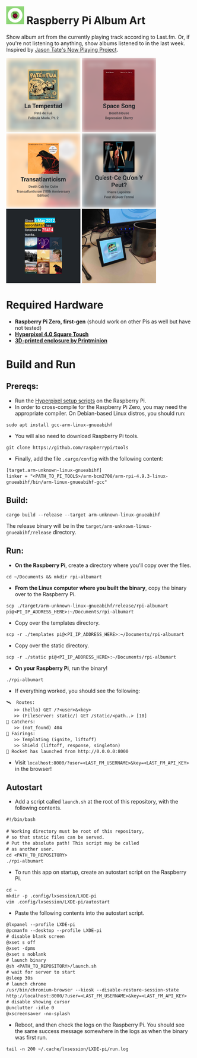 # <img src="/docs/icon/icon.png?raw=true" height="48"> Raspberry Pi Album Art

Show album art from the currently playing track according to Last.fm. Or, if you're not listening to anything, show albums listened to in the last week. Inspired by [Jason Tate's Now Playing Project](https://chorus.fm/news/now-playing-my-raspberry-pi-weekend-project/).

<img src="/docs/screenshots/art_1.png?raw=true" height="200"> <img src="/docs/screenshots/art_2.png?raw=true" height="200"> <img src="/docs/screenshots/art_3.png?raw=true" height="200"> <img src="/docs/screenshots/art_4.png?raw=true" height="200"> <img src="/docs/screenshots/stats_1.png?raw=true" height="200"> <img src="/docs/screenshots/photo_1.jpg?raw=true" height="200">

# Required Hardware
- **Raspberry Pi Zero, first-gen** (should work on other Pis as well but have not tested)
- **[Hyperpixel 4.0 Square Touch](https://shop.pimoroni.com/products/hyperpixel-4-square?variant=30138251444307)**
- **[3D-printed enclosure by Printminion](https://www.thingiverse.com/thing:4536253)**

# Build and Run
## Prereqs:
- Run the [Hyperpixel setup scripts](https://github.com/pimoroni/hyperpixel4) on the Raspberry Pi.
- In order to cross-compile for the Raspberry Pi Zero, you may need the appropriate compiler. On Debian-based Linux distros, you should run:
```
sudo apt install gcc-arm-linux-gnueabihf
```
- You will also need to download Raspberry Pi tools.
```
git clone https://github.com/raspberrypi/tools
```
- Finally, add the file `.cargo/config` with the following content:
```
[target.arm-unknown-linux-gnueabihf]
linker = "<PATH_TO_PI_TOOLS>/arm-bcm2708/arm-rpi-4.9.3-linux-gnueabihf/bin/arm-linux-gnueabihf-gcc"
```

## Build:
```
cargo build --release --target arm-unknown-linux-gnueabihf
```

The release binary will be in the `target/arm-unknown-linux-gnueabihf/release` directory.

## Run:
- **On the Raspberry Pi**, create a directory where you'll copy over the files.
```
cd ~/Documents && mkdir rpi-albumart
```
- **From the Linux computer where you built the binary**, copy the binary over to the Raspberry Pi.
```
scp ./target/arm-unknown-linux-gnueabihf/release/rpi-albumart pi@<PI_IP_ADDRESS_HERE>:~/Documents/rpi-albumart
```
- Copy over the templates directory.
```
scp -r ./templates pi@<PI_IP_ADDRESS_HERE>:~/Documents/rpi-albumart
```
- Copy over the static directory.
```
scp -r ./static pi@<PI_IP_ADDRESS_HERE>:~/Documents/rpi-albumart
```
- **On your Raspberry Pi**, run the binary!
```
./rpi-albumart
```
- If everything worked, you should see the following:
```
🛰  Routes:
   >> (hello) GET /?<user>&<key>
   >> (FileServer: static/) GET /static/<path..> [10]
👾 Catchers:
   >> (not_found) 404
📡 Fairings:
   >> Templating (ignite, liftoff)
   >> Shield (liftoff, response, singleton)
🚀 Rocket has launched from http://0.0.0.0:8000
```
- Visit `localhost:8000/?user=<LAST_FM_USERNAME>&key=<LAST_FM_API_KEY>` in the browser!

## Autostart

- Add a script called `launch.sh` at the root of this repository, with the following contents.
```
#!/bin/bash

# Working directory must be root of this repository,
# so that static files can be served.
# Put the absolute path! This script may be called
# as another user.
cd <PATH_TO_REPOSITORY>
./rpi-albumart
```
- To run this app on startup, create an autostart script on the Raspberry Pi.
```
cd ~
mkdir -p .config/lxsession/LXDE-pi
vim .config/lxsession/LXDE-pi/autostart
```
- Paste the following contents into the autostart script.
```
@lxpanel --profile LXDE-pi
@pcmanfm --desktop --profile LXDE-pi
# disable blank screen
@xset s off
@xset -dpms
@xset s noblank
# launch binary
@sh <PATH_TO_REPOSITORY>/launch.sh
# wait for server to start
@sleep 30s
# launch chrome
/usr/bin/chromium-browser --kiosk --disable-restore-session-state http://localhost:8000/?user=<LAST_FM_USERNAME>&key=<LAST_FM_API_KEY>
# disable showing cursor
@unclutter -idle 0
@xscreensaver -no-splash
```
- Reboot, and then check the logs on the Raspberry Pi. You should see the same success message somewhere in the logs as when the binary was first run.
```
tail -n 200 ~/.cache/lxsession/LXDE-pi/run.log
```
